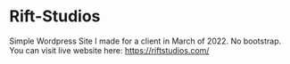 # Rift-Studios
Simple Wordpress Site I made for a client in March of 2022. No bootstrap. You can visit live website here: https://riftstudios.com/
